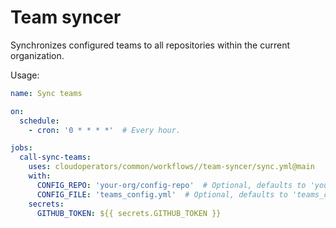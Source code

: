 # Team syncer

Synchronizes configured teams to all repositories within the current organization.

Usage:
```yaml
name: Sync teams

on:
  schedule:
    - cron: '0 * * * *'  # Every hour.

jobs:
  call-sync-teams:
    uses: cloudoperators/common/workflows//team-syncer/sync.yml@main
    with:
      CONFIG_REPO: 'your-org/config-repo'  # Optional, defaults to 'your-org/config-repo'
      CONFIG_FILE: 'teams_config.yml'  # Optional, defaults to 'teams_config.yml'
    secrets:
      GITHUB_TOKEN: ${{ secrets.GITHUB_TOKEN }}
```
